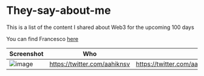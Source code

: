 # They-say-about-me

This is a list of the content I shared about Web3 for the upcoming 100 days

You can find Francesco [here](http://francescociulla.com)





| Screenshot           | Who | Link|
| ------------- | ------------- |------------- |
|![image](https://user-images.githubusercontent.com/18360871/158313241-248dc7df-d08f-4278-8500-3f9e9ad005c3.png)|https://twitter.com/aahiknsv|https://twitter.com/aahiknsv/status/1503596864675139586|
